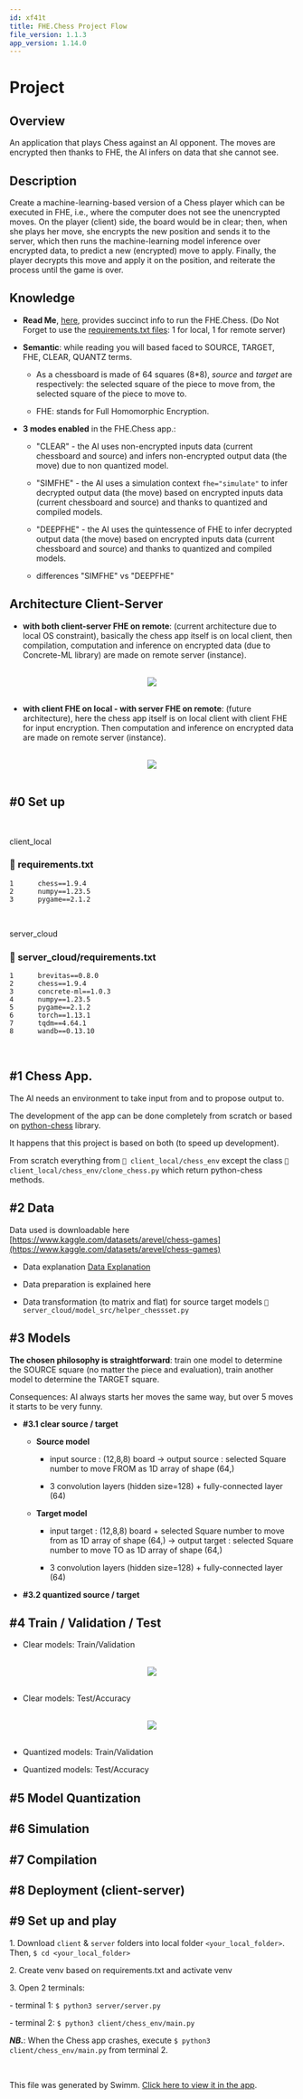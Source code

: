 ```yaml
---
id: xf41t
title: FHE.Chess Project Flow
file_version: 1.1.3
app_version: 1.14.0
---
```


# Project

## Overview

An application that plays Chess against an AI opponent. The moves are encrypted then thanks to FHE, the AI infers on data that she cannot see.

## Description

Create a machine-learning-based version of a Chess player which can be executed in FHE, i.e., where the computer does not see the unencrypted moves. On the player (client) side, the board would be in clear; then, when she plays her move, she encrypts the new position and sends it to the server, which then runs the machine-learning model inference over encrypted data, to predict a new (encrypted) move to apply. Finally, the player decrypts this move and apply it on the position, and reiterate the process until the game is over.

## Knowledge

*   **Read Me**, [here](https://github.com/vrona/FHE.Chess/blob/quant_fhe/README.md), provides succinct info to run the FHE.Chess. (Do Not Forget to use the [requirements.txt files](https://app.swimm.io/workspaces/J7636nIGHQVtkUo4rtC1/repos/Z2l0aHViJTNBJTNBRkhFLkNoZXNzJTNBJTNBdnJvbmE=/branch/quant_fhe/docs/xf41t/edit#heading-GpIfY): 1 for local, 1 for remote server)

*   **Semantic**: while reading you will based faced to SOURCE, TARGET, FHE, CLEAR, QUANTZ terms.

    *   As a chessboard is made of 64 squares (8\*8), _source_ and _target_ are respectively: the selected square of the piece to move from, the selected square of the piece to move to.

    *   FHE: stands for Full Homomorphic Encryption.

*   **3 modes enabled** in the FHE.Chess app.:

    *   "CLEAR" - the AI uses non-encrypted inputs data (current chessboard and source) and infers non-encrypted output data (the move) due to non quantized model.

    *   "SIMFHE" - the AI uses a simulation context `fhe="simulate"` to infer decrypted output data (the move) based on encrypted inputs data (current chessboard and source) and thanks to quantized and compiled models.

    *   "DEEPFHE" - the AI uses the quintessence of FHE to infer decrypted output data (the move) based on encrypted inputs data (current chessboard and source) and thanks to quantized and compiled models.

    *   differences "SIMFHE" vs "DEEPFHE"

## Architecture Client-Server

*   **with both client-server FHE on remote**: (current architecture due to local OS constraint), basically the chess app itself is on local client, then compilation, computation and inference on encrypted data (due to Concrete-ML library) are made on remote server (instance).

<br/>

<div align="center"><img src="https://firebasestorage.googleapis.com/v0/b/swimmio-content/o/repositories%2FZ2l0aHViJTNBJTNBRkhFLkNoZXNzJTNBJTNBdnJvbmE%3D%2F46173bd1-69ed-4acd-9e3c-eba63a5e0219.png?alt=media&token=84fc94e2-687f-4ee6-b75a-c6d699fc8a86" style="width:'50%'"/></div>

<br/>

*   **with client FHE on local - with server FHE on remote**: (future architecture), here the chess app itself is on local client with client FHE for input encryption. Then computation and inference on encrypted data are made on remote server (instance).

<br/>

<div align="center"><img src="https://firebasestorage.googleapis.com/v0/b/swimmio-content/o/repositories%2FZ2l0aHViJTNBJTNBRkhFLkNoZXNzJTNBJTNBdnJvbmE%3D%2Fdafcebc8-377b-4f85-a2f4-bc351d4d5c02.png?alt=media&token=bd01a3c7-33e2-444c-b451-7d50a50049c2" style="width:'50%'"/></div>

<br/>

## #0 Set up

<br/>

client\_local
<!-- NOTE-swimm-snippet: the lines below link your snippet to Swimm -->
### 📄 requirements.txt
```text
1      chess==1.9.4
2      numpy==1.23.5
3      pygame==2.1.2
```

<br/>

server\_cloud
<!-- NOTE-swimm-snippet: the lines below link your snippet to Swimm -->
### 📄 server_cloud/requirements.txt
```text
1      brevitas==0.8.0
2      chess==1.9.4
3      concrete-ml==1.0.3
4      numpy==1.23.5
5      pygame==2.1.2
6      torch==1.13.1
7      tqdm==4.64.1
8      wandb==0.13.10
```

<br/>

## #1 Chess App.

The AI needs an environment to take input from and to propose output to.

The development of the app can be done completely from scratch or based on [python-chess](https://python-chess.readthedocs.io/en/latest/) library.

It happens that this project is based on both (to speed up development).

From scratch everything from `📄 client_local/chess_env` except the class `📄 client_local/chess_env/clone_chess.py` which return python-chess methods.

## #2 Data

Data used is downloadable here [https://www.kaggle.com/datasets/arevel/chess-games](https://www.kaggle.com/datasets/arevel/chess-games)

*   Data explanation [Data Explanation](data-explanation.4esp0.sw.md)

*   Data preparation is explained here

*   Data transformation (to matrix and flat) for source target models `📄 server_cloud/model_src/helper_chessset.py`

## #3 Models

**The chosen philosophy is straightforward**: train one model to determine the SOURCE square (no matter the piece and evaluation), train another model to determine the TARGET square.

Consequences: AI always starts her moves the same way, but over 5 moves it starts to be very funny.

*   **#3.1 clear source / target**

    *   **Source model**

        *   input source : (12,8,8) board -> output source : selected Square number to move FROM as 1D array of shape (64,)

        *   3 convolution layers (hidden size=128) + fully-connected layer (64)

    *   **Target model**

        *   input target : (12,8,8) board + selected Square number to move from as 1D array of shape (64,) -> output target : selected Square number to move TO as 1D array of shape (64,)

        *   3 convolution layers (hidden size=128) + fully-connected layer (64)

*   **#3.2 quantized source / target**

## #4 Train / Validation / Test

*   Clear models: Train/Validation

<br/>

<div align="center"><img src="https://firebasestorage.googleapis.com/v0/b/swimmio-content/o/repositories%2FZ2l0aHViJTNBJTNBRkhFLkNoZXNzJTNBJTNBdnJvbmE%3D%2F43a2be88-898c-436d-9c64-dce01319ef35.png?alt=media&token=26f73975-8ca4-41ee-96e5-06f8ea44a82b" style="width:'50%'"/></div>

<br/>

*   Clear models: Test/Accuracy

<br/>

<div align="center"><img src="https://firebasestorage.googleapis.com/v0/b/swimmio-content/o/repositories%2FZ2l0aHViJTNBJTNBRkhFLkNoZXNzJTNBJTNBdnJvbmE%3D%2Fd3f2d163-d3cb-4b7a-8a80-1269a3d5ccf6.png?alt=media&token=1dba49d2-0a8d-45a8-bf70-c5331dc1cfb3" style="width:'50%'"/></div>

<br/>

*   Quantized models: Train/Validation

*   Quantized models: Test/Accuracy

## #5 Model Quantization

## #6 Simulation

## #7 Compilation

## #8 Deployment (client-server)

## #9 Set up and play

1\. Download `client` & `server` folders into local folder `<your_local_folder>`. Then, `$ cd <your_local_folder>`

2\. Create venv based on requirements.txt and activate venv

3\. Open 2 terminals:

\- terminal 1: `$ python3 server/server.py`

\- terminal 2: `$ python3 client/chess_env/main.py`

**_NB._**: When the Chess app crashes, execute `$ python3 client/chess_env/main.py` from terminal 2.

<br/>

This file was generated by Swimm. [Click here to view it in the app](https://app.swimm.io/repos/Z2l0aHViJTNBJTNBRkhFLkNoZXNzJTNBJTNBdnJvbmE=/docs/xf41t).
